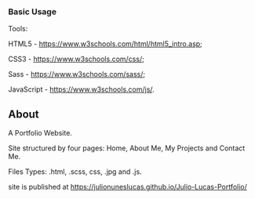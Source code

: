### Basic Usage

Tools: 

HTML5 - https://www.w3schools.com/html/html5_intro.asp;

CSS3 - https://www.w3schools.com/css/;

Sass - https://www.w3schools.com/sass/;

JavaScript - https://www.w3schools.com/js/.

## About

A Portfolio Website.

Site structured by four pages: Home, About Me, My Projects and Contact Me.

Files Types: .html, .scss, css, .jpg and .js.

site is published at  https://julionuneslucas.github.io/Julio-Lucas-Portfolio/
